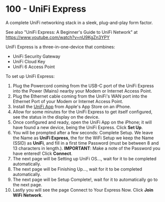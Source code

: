 # 100 - UniFi Express

A complete UniFi networking stack in a sleek, plug-and-play form factor.

See also "UniFi Express: A Beginner's Guide to UniFi Network" at https://www.youtube.com/watch?v=nU9KgZn3YPY

UniFi Express is a three-in-one-device that combines:

- UniFi Security Gateway
- UniFi Cloud Key
- UniFi 6 Access Point

To set up UniFi Express:

1. Plug the Powercord coming from the USB-C port of the UniFi Express into the Power (Mains) nearby your Modem or Internet Access Point.
2. Plug the Ethernet cable coming from the UniFi's WAN port into the Ethernet Port of your Modem or Internet Access Point.
3. Install the [UniFi App](https://apps.apple.com/nl/app/unifi/id1057750338) from Apple's App Store on an iPhone.
4. Allow for some minutes for the UniFi Express to get itself configured, see the status in the display on the device.
5. Once configured and ready, open the UniFi App on the iPhone; it will have found a new device, being the UniFi Express. Click **Set Up**.
6. You will be prompted after a few seconds: Complete Setup. We leave the Name as **UniFi Express**, the for the WiFi Setup we keep the Name (SSID) as **UniFi**, and fill in a first time Password (must be between 8 and 13 characters in length.). **IMPORTANT**: Make a note of the Password you have entered! Click **Connect**.
7. The next page will be Setting up UniFi OS..., wait for it to be completed automatically.
8. The next page will be Finishing Up..., wait for it to be completed automatically.
9. The next page will be Setup Complete!, wait for it to automatically go to the next page.
10. Lastly you will see the page Connect to Your Express Now. Click **Join WiFi Network**.
